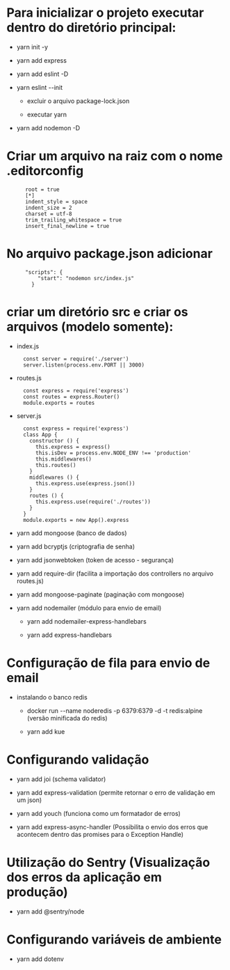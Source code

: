 # Para inicializar o projeto executar dentro do diretório principal:

- yarn init -y

- yarn add express

- yarn add eslint -D

- yarn eslint --init

  - excluir o arquivo package-lock.json

  - executar yarn

- yarn add nodemon -D

# Criar um arquivo na raiz com o nome .editorconfig

          root = true
          [*]
          indent_style = space
          indent_size = 2
          charset = utf-8
          trim_trailing_whitespace = true
          insert_final_newline = true

# No arquivo package.json adicionar

          "scripts": {
              "start": "nodemon src/index.js"
            }

# criar um diretório src e criar os arquivos (modelo somente):

- index.js

        const server = require('./server')
        server.listen(process.env.PORT || 3000)

- routes.js

        const express = require('express')
        const routes = express.Router()
        module.exports = routes

- server.js

        const express = require('express')
        class App {
          constructor () {
            this.express = express()
            this.isDev = process.env.NODE_ENV !== 'production'
            this.middlewares()
            this.routes()
          }
          middlewares () {
            this.express.use(express.json())
          }
          routes () {
            this.express.use(require('./routes'))
          }
        }
        module.exports = new App().express

- yarn add mongoose (banco de dados)

- yarn add bcryptjs (criptografia de senha)

- yarn add jsonwebtoken (token de acesso - segurança)

- yarn add require-dir (facilita a importação dos controllers no arquivo routes.js)

- yarn add mongoose-paginate (paginação com mongoose)

- yarn add nodemailer (módulo para envio de email)

  - yarn add nodemailer-express-handlebars

  - yarn add express-handlebars

# Configuração de fila para envio de email

- instalando o banco redis

  - docker run --name noderedis -p 6379:6379 -d -t redis:alpine (versão minificada do redis)

  - yarn add kue

# Configurando validação

- yarn add joi (schema validator)

- yarn add express-validation (permite retornar o erro de validação em um json)

- yarn add youch (funciona como um formatador de erros)

- yarn add express-async-handler (Possibilita o envio dos erros que acontecem dentro das promises para o Exception Handle)

# Utilização do Sentry (Visualização dos erros da aplicação em produção)

- yarn add @sentry/node

# Configurando variáveis de ambiente

- yarn add dotenv
